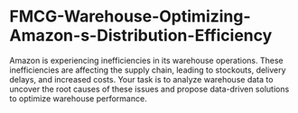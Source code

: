 # FMCG-Warehouse-Optimizing-Amazon-s-Distribution-Efficiency
Amazon is experiencing inefficiencies in its warehouse operations. These inefficiencies are affecting the supply chain, leading to stockouts, delivery delays, and increased costs. Your task is to analyze warehouse data to uncover the root causes of these issues and propose data-driven solutions to optimize warehouse performance.


